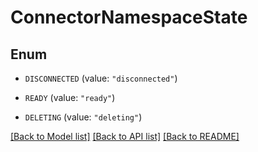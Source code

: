 # ConnectorNamespaceState

## Enum


* `DISCONNECTED` (value: `"disconnected"`)

* `READY` (value: `"ready"`)

* `DELETING` (value: `"deleting"`)


[[Back to Model list]](../README.md#documentation-for-models) [[Back to API list]](../README.md#documentation-for-api-endpoints) [[Back to README]](../README.md)

